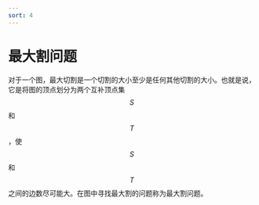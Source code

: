 ```yaml
---
sort: 4
---
```

# 最大割问题
对于一个图，最大切割是一个切割的大小至少是任何其他切割的大小。也就是说，它是将图的顶点划分为两个互补顶点集$$S$$和$$T$$，使$$S$$和$$T$$之间的边数尽可能大。在图中寻找最大割的问题称为最大割问题。   

